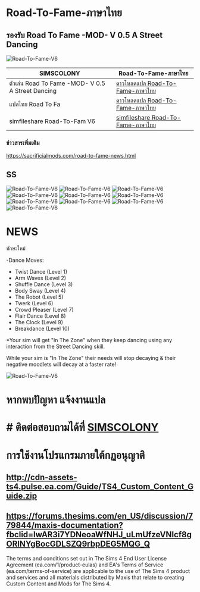 # Road-To-Fame-ภาษาไทย
## รองรับ Road To Fame -MOD- V 0.5 A Street Dancing
![Road-To-Fame-V6](https://sacrificialmods.com/images/road%20to%20fame%20-mod-%20v%2005%20thumbnail%20transparent2.png?crc=4147684601)

| SIMSCOLONY| Road-To-Fame-ภาษาไทย |
| ------------- | ------------- |
| ตัวเล่น Road To Fame -MOD- V 0.5 A Street Dancing| [ดาวโหลดแปล Road-To-Fame-ภาษาไทย](https://github.com/simscolony/Road-To-Fame-Traditional-THAI/raw/master/%5BSIMSCOLONY%5D_ROAD_To_FAME_V6_TH.package) |
| แปลไทย Road To Fa| [ดาวโหลดแปล Road-To-Fame-ภาษาไทย](https://github.com/simcolony/Road-To-Fame-Traditional-THAI/raw/master/Road_To_Fame_Thai_V7.package) |
| simfileshare Road-To-Fam V6 | [simfileshare Road-To-Fame-ภาษาไทย]() |

### ข่าวสารเพิ่มเติม
https://sacrificialmods.com/road-to-fame-news.html

## SS

![Road-To-Fame-V6](https://i.imgur.com/EAZXeVW.jpg)
![Road-To-Fame-V6](https://github.com/simscolony/Road-To-Fame-Traditional-THAI/blob/master/Road_To_Fame_5/Road_To_Fame_5C.jpg?raw=true)
![Road-To-Fame-V6](https://github.com/simscolony/Road-To-Fame-Traditional-THAI/blob/master/Road_To_Fame_5/Road_To_Fame_5B.jpg?raw=true)
![Road-To-Fame-V6](https://i.imgur.com/ZhEhYOy.jpg)
![Road-To-Fame-V6](https://i.imgur.com/nP250QA.jpg)
![Road-To-Fame-V6](https://i.imgur.com/JjXCuRt.jpg)
![Road-To-Fame-V6](https://i.imgur.com/IlVi1QJ.jpg)
![Road-To-Fame-V6](https://i.imgur.com/A5tEiQ4.jpg)
![Road-To-Fame-V6](https://i.imgur.com/KAbmhdt.jpg)
![Road-To-Fame-V6](https://i.imgur.com/PeQUcc2.jpg)


# NEWS

ทักษะใหม่

-Dance Moves:
  - Twist Dance (Level 1)
  - Arm Waves (Level 2)
  - Shuffle Dance (Level 3)
  - Body Sway (Level 4)
  - The Robot (Level 5)
  - Twerk (Level 6)
  - Crowd Pleaser (Level 7)
  - Flair Dance (Level 8)
  - The Clock (Level 9)
  - Breakdance (Level 10)
 
*Your sim will get "In The Zone" when they keep dancing using any interaction from the Street Dancing skill.

While your sim is "In The Zone" their needs will stop decaying & their negative moodlets will decay at a faster rate!

![Road-To-Fame-V6](https://sacrificialmods.com/images/purchase%20street%20dance%20items.png?crc=3866061981)

# หากพบปัญหา แจ้งงานแปล
# # ติดต่อสอบถามได้ที่ [SIMSCOLONY](https://www.facebook.com/SimsColony/)


# การใช้งานโปรแกรมภายใต้กฏอนุญาติ 
## http://cdn-assets-ts4.pulse.ea.com/Guide/TS4_Custom_Content_Guide.zip
## https://forums.thesims.com/en_US/discussion/779844/maxis-documentation?fbclid=IwAR3i7YDNeoaWfNHJ_uLmUfzeVNIcf8gORINYgBocGDLSZQ9rbpDEG5MQG_Q

The terms and conditions set out in The Sims 4 End User License Agreement (ea.com/1/product-eulas) and EA's Terms of Service (ea.com/terms-of-service) are applicable to the use of The Sims 4 product and services and all materials distributed by Maxis that relate to creating Custom Content and Mods for The Sims 4.

